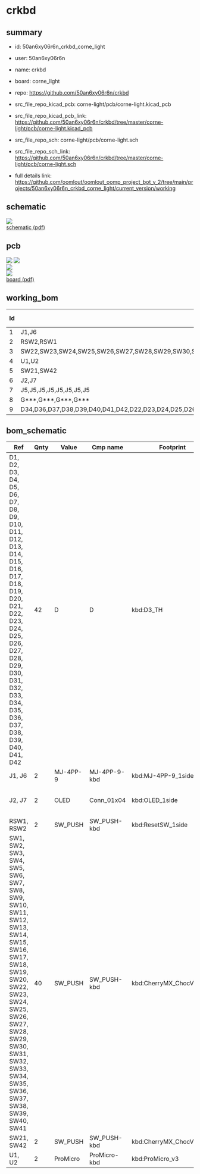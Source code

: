 # crkbd
 
## summary 
* id: 50an6xy06r6n_crkbd_corne_light
* user: 50an6xy06r6n
* name: crkbd
* board: corne_light
* repo: https://github.com/50an6xy06r6n/crkbd
* src_file_repo_kicad_pcb: corne-light/pcb/corne-light.kicad_pcb
* src_file_repo_kicad_pcb_link: https://github.com/50an6xy06r6n/crkbd/tree/master/corne-light/pcb/corne-light.kicad_pcb


* src_file_repo_sch: corne-light/pcb/corne-light.sch
* src_file_repo_sch_link: https://github.com/50an6xy06r6n/crkbd/tree/master/corne-light/pcb/corne-light.sch
* full details link: https://github.com/oomlout/oomlout_oomp_project_bot_v_2/tree/main/projects/50an6xy06r6n_crkbd_corne_light/current_version/working  

## schematic  
![](working_schematic_600.png)  
[schematic (pdf)](working_schematic.pdf) 






















## pcb  
![](working_3d_600.png) 
![](working_3d_front_600.png)  
![](working_3d_back_600.png)  
![](working_600.png)  
[board (pdf)](working.pdf)  

## working_bom
| Id | Designator | Footprint | Quantity | Designation | Supplier and ref |  | None | 
| --- | --- | --- | --- | --- | --- | --- | --- | 
| 1 | J1,J6 | MJ-4PP-9_1side | 2 | MJ-4PP-9 |  |  | [''] | 
| 2 | RSW2,RSW1 | ResetSW_1side | 2 | SW_PUSH |  |  | [''] | 
| 3 | SW22,SW23,SW24,SW25,SW26,SW27,SW28,SW29,SW30,SW31,SW32,SW33,SW34,SW35,SW36,SW37,SW38,SW40,SW41,SW39,SW6,SW5,SW4,SW3,SW2,SW18,SW13,SW20,SW19,SW17,SW16,SW15,SW14,SW12,SW11,SW10,SW9,SW8,SW7,SW1 | keyswitch_cherrymx_alps_choc12_1u | 40 | SW_PUSH |  |  | [''] | 
| 4 | U1,U2 | ProMicro_v3 | 2 | ProMicro |  |  | [''] | 
| 5 | SW21,SW42 | keyswitch_cherrymx_alps_choc12_1.5u | 2 | SW_PUSH |  |  | [''] | 
| 6 | J2,J7 | OLED_1side | 2 | OLED |  |  | [''] | 
| 7 | J5,J5,J5,J5,J5,J5,J5,J5 | Breakaway_Tabs | 8 | Breakaway_Tabs |  |  | [''] | 
| 8 | G***,G***,G***,G*** | corne-logo-horizontal | 4 | LOGO |  |  | [''] | 
| 9 | D34,D36,D37,D38,D39,D40,D41,D42,D22,D23,D24,D25,D26,D27,D28,D29,D30,D31,D32,D14,D8,D2,D33,D21,D20,D19,D18,D17,D16,D15,D13,D12,D11,D10,D9,D7,D6,D5,D4,D3,D1,D35 | D3_TH_SMD_v2 | 42 | D |  |  | [''] | 


## bom_schematic
| Ref | Qnty | Value | Cmp name | Footprint | Description | Vendor | DNP | 
| --- | --- | --- | --- | --- | --- | --- | --- | 
| D1, D2, D3, D4, D5, D6, D7, D8, D9, D10, D11, D12, D13, D14, D15, D16, D17, D18, D19, D20, D21, D22, D23, D24, D25, D26, D27, D28, D29, D30, D31, D32, D33, D34, D35, D36, D37, D38, D39, D40, D41, D42 | 42 | D | D | kbd:D3_TH | Diode |  |  | 
| J1, J6 | 2 | MJ-4PP-9 | MJ-4PP-9-kbd | kbd:MJ-4PP-9_1side |  |  |  | 
| J2, J7 | 2 | OLED | Conn_01x04 | kbd:OLED_1side | Generic connector, single row, 01x04, script generated (kicad-library-utils/schlib/autogen/connector/) |  |  | 
| RSW1, RSW2 | 2 | SW_PUSH | SW_PUSH-kbd | kbd:ResetSW_1side |  |  |  | 
| SW1, SW2, SW3, SW4, SW5, SW6, SW7, SW8, SW9, SW10, SW11, SW12, SW13, SW14, SW15, SW16, SW17, SW18, SW19, SW20, SW22, SW23, SW24, SW25, SW26, SW27, SW28, SW29, SW30, SW31, SW32, SW33, SW34, SW35, SW36, SW37, SW38, SW39, SW40, SW41 | 40 | SW_PUSH | SW_PUSH-kbd | kbd:CherryMX_ChocV2_1u |  |  |  | 
| SW21, SW42 | 2 | SW_PUSH | SW_PUSH-kbd | kbd:CherryMX_ChocV2_1.5u |  |  |  | 
| U1, U2 | 2 | ProMicro | ProMicro-kbd | kbd:ProMicro_v3 |  |  |  | 



